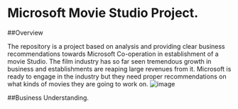 # Microsoft Movie Studio Project.

##Overview

The repository is a project based on analysis and providing clear business recommendations towards  Microsoft Co-operation in establishment of a movie Studio. 
The film industry has so far seen tremendous growth in business and establishments are reaping large revenues from it. Microsoft is ready to engage in the 
industry but they need proper recommendations on what kinds of movies they are going to work on.
![image](https://user-images.githubusercontent.com/110450673/187027776-183b2e9f-dfdd-4336-8209-71eaeb5ba2d9.png)

##Business Understanding.
